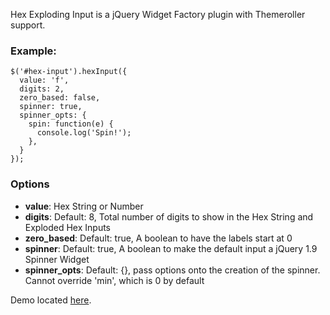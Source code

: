 Hex Exploding Input is a jQuery Widget Factory plugin with Themeroller support.

### Example:
    $('#hex-input').hexInput({
      value: 'f',
      digits: 2,
      zero_based: false,
      spinner: true,
      spinner_opts: {
        spin: function(e) {
          console.log('Spin!');
        },
      }
    });

### Options
 
 * **value**: Hex String or Number
 * **digits**: Default: 8, Total number of digits to show in the Hex String and Exploded Hex Inputs
 * **zero_based**: Default: true, A boolean to have the labels start at 0
 * **spinner**: Default: true, A boolean to make the default input a jQuery 1.9 Spinner Widget
 * **spinner_opts**: Default: {}, pass options onto the creation of the spinner.  Cannot override 'min', which is 0 by default

Demo located [here](http://dl.dropbox.com/u/21019978/jQuery-Hex-Input/example.html).

